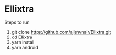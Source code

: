 # Ellixtra
Steps to run
1. git clone https://github.com/ajishvnair/Ellixtra.git
2. cd Ellixtra
3. yarn install
4. yarn android
